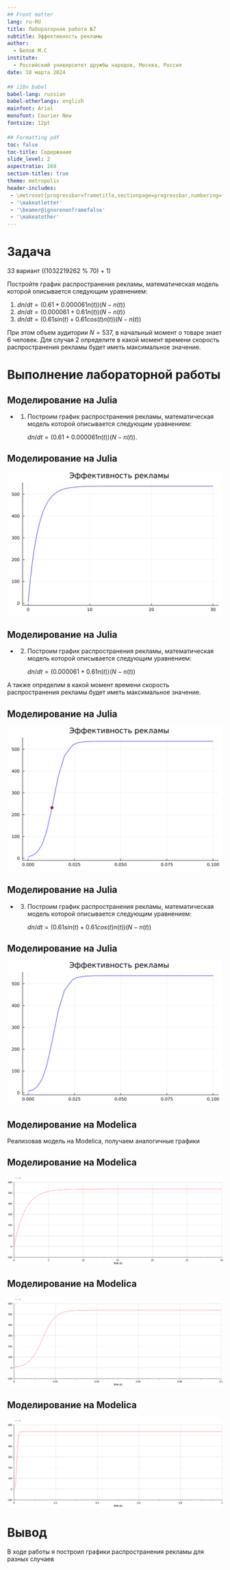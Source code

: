 ```yaml
---
## Front matter
lang: ru-RU
title: Лабораторная работа №7
subtitle: Эффективность рекламы
author:
  - Белов М.С
institute:
  - Российский университет дружбы народов, Москва, Россия
date: 18 марта 2024

## i18n babel
babel-lang: russian
babel-otherlangs: english
mainfont: Arial
monofont: Courier New
fontsize: 12pt

## Formatting pdf
toc: false
toc-title: Содержание
slide_level: 2
aspectratio: 169
section-titles: true
theme: metropolis
header-includes:
 - \metroset{progressbar=frametitle,sectionpage=progressbar,numbering=fraction}
 - '\makeatletter'
 - '\beamer@ignorenonframefalse'
 - '\makeatother'
---
```


# Задача

33 вариант ((1032219262 % 70) + 1)

Постройте график распространения рекламы, математическая модель которой описывается следующим уравнением:

1) $dn/dt = (0.61+0.000061n(t))(N-n(t))$
2) $dn/dt = (0.000061+0.61n(t))(N-n(t))$
3) $dn/dt = (0.61sin(t)+0.61cos(t)n(t))(N-n(t))$

При этом объем аудитории $N = 537$, в начальный момент о товаре знает 6 человек. Для случая 2 определите в какой момент времени скорость распространения рекламы будет иметь максимальное значение.



# Выполнение лабораторной работы

## Моделирование на Julia

- 1. Построим график распространения рекламы, математическая модель которой описывается следующим уравнением:

      $dn/dt = (0.61+0.000061n(t))(N-n(t))$.


## Моделирование на Julia
![](image/lab7_1.png)

## Моделирование на Julia

- 2. Построим график распространения рекламы, математическая модель которой описывается следующим уравнением:

      $dn/dt = (0.000061+0.61n(t))(N-n(t))$

А также определим в какой момент времени скорость распространения рекламы будет иметь максимальное значение.

## Моделирование на Julia

![](image/lab7_2.png)

## Моделирование на Julia
- 3. Построим график распространения рекламы, математическая модель которой описывается следующим уравнением:

      $dn/dt = (0.61sin(t)+0.61cos(t)n(t))(N-n(t))$
      
## Моделирование на Julia
![](image/lab7_3.png)

## Моделирование на Modelica

 Реализовав модель на Modelica, получаем аналогичные графики

## Моделирование на Modelica
![](image/lab7_1_mo.png)

## Моделирование на Modelica

![](image/lab7_2_mo.png)

## Моделирование на Modelica

![](image/lab7_3_mo.png)

# Вывод

В ходе работы я построил графики распространения рекламы для разных случаев